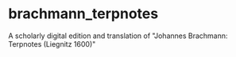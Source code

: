 # brachmann_terpnotes
A scholarly digital edition and translation of "Johannes Brachmann: Terpnotes (Liegnitz 1600)" 
